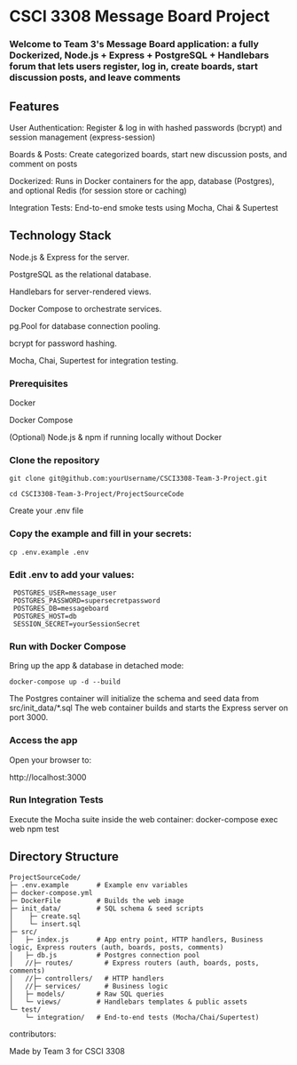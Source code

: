 # CSCI 3308 Message Board Project

### Welcome to Team 3's Message Board application: a fully Dockerized, Node.js + Express + PostgreSQL + Handlebars forum that lets users register, log in, create boards, start discussion posts, and leave comments


## Features

User Authentication: Register & log in with hashed passwords (bcrypt) and session management (express-session)

Boards & Posts: Create categorized boards, start new discussion posts, and comment on posts

Dockerized: Runs in Docker containers for the app, database (Postgres), and optional Redis (for session store or caching)

Integration Tests: End-to-end smoke tests using Mocha, Chai & Supertest


## Technology Stack

Node.js & Express for the server.

PostgreSQL as the relational database.

Handlebars for server-rendered views.

Docker Compose to orchestrate services.

pg.Pool for database connection pooling.

bcrypt for password hashing.

Mocha, Chai, Supertest for integration testing.


### Prerequisites

Docker

Docker Compose

(Optional) Node.js & npm if running locally without Docker

### Clone the repository
```
git clone git@github.com:yourUsername/CSCI3308-Team-3-Project.git
```
```
cd CSCI3308-Team-3-Project/ProjectSourceCode
```
Create your .env file

### Copy the example and fill in your secrets:
```
cp .env.example .env
```
### Edit .env to add your values:
```
 POSTGRES_USER=message_user
 POSTGRES_PASSWORD=supersecretpassword
 POSTGRES_DB=messageboard
 POSTGRES_HOST=db
 SESSION_SECRET=yourSessionSecret
```
### Run with Docker Compose

Bring up the app & database in detached mode:
```
docker-compose up -d --build
```

The Postgres container will initialize the schema and seed data from
src/init_data/*.sql
The web container builds and starts the Express server on port 3000.

### Access the app

Open your browser to:

http://localhost:3000


### Run Integration Tests

Execute the Mocha suite inside the web container:
docker-compose exec web npm test

## Directory Structure

```
ProjectSourceCode/
├─ .env.example       # Example env variables
├─ docker-compose.yml
├─ DockerFile         # Builds the web image
├─ init_data/         # SQL schema & seed scripts
│    ├─ create.sql
│    └─ insert.sql
├─ src/
│   ├─ index.js       # App entry point, HTTP handlers, Business logic, Express routers (auth, boards, posts, comments)
│   ├─ db.js          # Postgres connection pool
│   //├─ routes/        # Express routers (auth, boards, posts, comments)
│   //├─ controllers/   # HTTP handlers
│   //├─ services/      # Business logic
│   ├─ models/        # Raw SQL queries
│   └─ views/         # Handlebars templates & public assets
└─ test/
    └─ integration/   # End-to-end tests (Mocha/Chai/Supertest)
```

contributors:

Made by Team 3 for CSCI 3308
